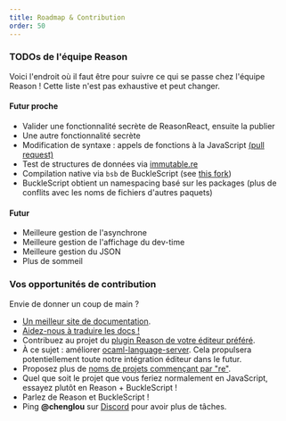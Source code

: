 ```yaml
---
title: Roadmap & Contribution
order: 50
---
```


### TODOs de l'équipe Reason

Voici l'endroit où il faut être pour suivre ce qui se passe chez l'équipe Reason ! Cette liste n'est pas exhaustive et peut changer.

#### Futur proche

- Valider une fonctionnalité secrète de ReasonReact, ensuite la publier
- Une autre fonctionnalité secrète
- Modification de syntaxe : appels de fonctions à la JavaScript [(pull request)](https://github.com/facebook/reason/pull/1299)
- Test de structures de données via [immutable.re](https://github.com/facebookincubator/immutable-re)
- Compilation native via `bsb` de BuckleScript (see [this fork](https://github.com/bsansouci/bsb-native))
- BuckleScript obtient un namespacing basé sur les packages (plus de conflits avec les noms de fichiers d'autres paquets)

#### Futur

- Meilleure gestion de l'asynchrone
- Meilleure gestion de l'affichage du dev-time
- Meilleure gestion du JSON
- Plus de sommeil

### Vos opportunités de contribution

Envie de donner un coup de main ?

- [Un meilleur site de documentation](https://github.com/reasonml/reasonml.github.io/issues).
- [Aidez-nous à traduire les docs !](https://github.com/reasonml/reasonml.github.io/issues/3)
- Contribuez au projet du [plugin Reason de votre éditeur préféré](/guide/editor-tools/editors-plugins#officially-supported-editors).
- À ce sujet : améliorer [ocaml-language-server](https://github.com/freebroccolo/ocaml-language-server). Cela propulsera potentiellement toute notre intégration éditeur dans le futur.
- Proposez plus de [noms de projets commençant par "re"](https://github.com/reasonml/ideas-for-project-names-starting-with-re).
- Quel que soit le projet que vous feriez normalement en JavaScript, essayez plutôt en Reason + BuckleScript !
- Parlez de Reason et BuckleScript !
- Ping **@chenglou** sur [Discord](https://discord.gg/reasonml) pour avoir plus de tâches.
